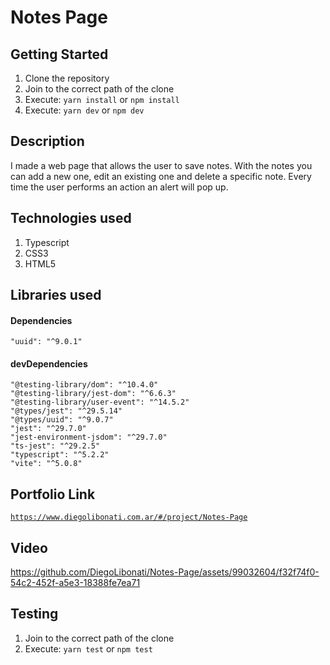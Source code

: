 # Notes Page

## Getting Started

1. Clone the repository
2. Join to the correct path of the clone
3. Execute: `yarn install` or `npm install`
4. Execute: `yarn dev` or `npm dev`

## Description

I made a web page that allows the user to save notes. With the notes you can add a new one, edit an existing one and delete a specific note. Every time the user performs an action an alert will pop up.

## Technologies used

1. Typescript
2. CSS3
3. HTML5

## Libraries used

#### Dependencies

```
"uuid": "^9.0.1"
```

#### devDependencies

```
"@testing-library/dom": "^10.4.0"
"@testing-library/jest-dom": "^6.6.3"
"@testing-library/user-event": "^14.5.2"
"@types/jest": "^29.5.14"
"@types/uuid": "^9.0.7"
"jest": "^29.7.0"
"jest-environment-jsdom": "^29.7.0"
"ts-jest": "^29.2.5"
"typescript": "^5.2.2"
"vite": "^5.0.8"
```

## Portfolio Link

[`https://www.diegolibonati.com.ar/#/project/Notes-Page`](https://www.diegolibonati.com.ar/#/project/Notes-Page)

## Video

https://github.com/DiegoLibonati/Notes-Page/assets/99032604/f32f74f0-54c2-452f-a5e3-18388fe7ea71

## Testing

1. Join to the correct path of the clone
2. Execute: `yarn test` or `npm test`
